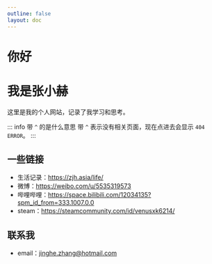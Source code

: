 ```yaml
---
outline: false
layout: doc
---
```


# 你好

# 我是张小赫

这里是我的个人网站，记录了我学习和思考。


::: info 带 `^` 的是什么意思
带 `^` 表示没有相关页面，现在点进去会显示 `404 ERROR`。
:::

## 一些链接

- 生活记录：https://zjh.asia/life/
- 微博：https://weibo.com/u/5535319573
- 哔哩哔哩：https://space.bilibili.com/12034135?spm_id_from=333.1007.0.0
- steam：https://steamcommunity.com/id/venusxk6214/

## 联系我

- email：[jinghe.zhang@hotmail.com](mailto:jinghe.zhang@hotmail.com)

